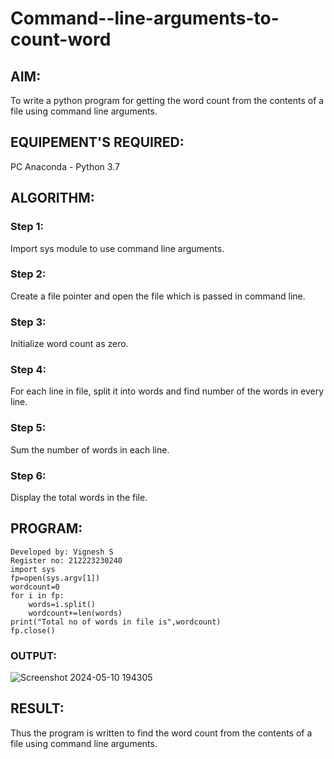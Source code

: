 # Command--line-arguments-to-count-word
## AIM:
To write a python program for getting the word count from the contents of a file using command line arguments.
## EQUIPEMENT'S REQUIRED: 
PC
Anaconda - Python 3.7
## ALGORITHM: 
### Step 1:
Import sys module to use command line arguments.

### Step 2: 
Create a file pointer and open the file which is passed in command line.
 
### Step 3: 
Initialize word count as zero.

### Step 4:  
For each line in file, split it into words and find number of the words in every line.

### Step 5: 
Sum the number of words in each line.

### Step 6: 
Display the total words in the file.

## PROGRAM:
~~~
Developed by: Vignesh S
Register no: 212223230240
import sys
fp=open(sys.argv[1])
wordcount=0
for i in fp:
    words=i.split()
    wordcount+=len(words)
print("Total no of words in file is",wordcount)
fp.close()
~~~


### OUTPUT:
![Screenshot 2024-05-10 194305](https://github.com/Vigneshvikiii/Command--line-arguments-to-count-word/assets/147474483/568cdf13-906f-4469-9e07-0b1b4665114b)


## RESULT:
Thus the program is written to find the word count from the contents of a file using command line arguments.
